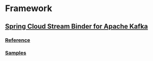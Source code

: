 # Framework

## [Spring Cloud Stream Binder for Apache Kafka](https://github.com/spring-cloud/spring-cloud-stream-binder-kafka)
### [Reference](https://docs.spring.io/spring-cloud-stream/docs/Brooklyn.RELEASE/reference/html/_apache_kafka_binder.html)
### [Samples](https://github.com/spring-cloud/spring-cloud-stream-samples)
